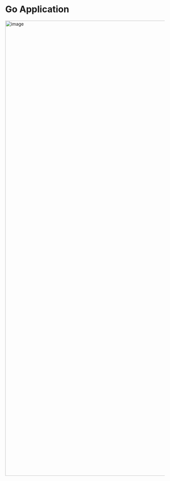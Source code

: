 # Go Application

<img width="1440" alt="image" src="https://github.com/FuzailN/MyApp/assets/129302212/61cf4a73-0738-4fa7-ad0e-48887cde99e9">
